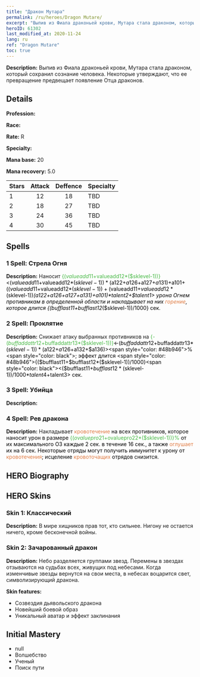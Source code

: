```yaml
---
title: "Дракон Мутара"
permalink: /ru/heroes/Dragon Mutare/
excerpt: "Выпив из Фиала драконьей крови, Мутара стала драконом, который сохранил сознание человека. Некоторые утверждают, что ее превращение предвещает появление Отца драконов."
heroID: 61302
last_modified_at: 2020-11-24
lang: ru
ref: "Dragon Mutare"
toc: true
---
```

 **Description:** Выпив из Фиала драконьей крови, Мутара стала драконом, который сохранил сознание человека. Некоторые утверждают, что ее превращение предвещает появление Отца драконов.
## Details
 **Profession:** 

 **Race:** 

 **Rate:** R

 **Specialty:** 

 **Mana base:** 20

 **Mana recovery:** 5.0


  | Stars   |     Attack     |    Deffence    |      Specialty     |
  |---------|:---------------:|:---------------:|--------------------|
  |    1    | 12 | 18 | TBD |
  |    2    | 18 | 27 | TBD |
  |    3    | 24 | 36 | TBD |
  |    4    | 30 | 45 | TBD |

## Spells
### 1 Spell: Стрела Огня
 **Description:** Наносит <span style="color: #48b946">{($valueadd11+$valueadd12*($sklevel-1))}<span style="color: black"><($valueadd11+$valueadd12*($sklevel-1))*($a122+$a126+$a127+$a131)+$a101+(($valueadd11+$valueadd12*($sklevel-1))+($valueadd11+$valueadd12*($sklevel-1))*($a122+$a126+$a127+$a131)+$a101)*$talent2+$talent1> урона Огнем противникам в определенной области и накладывает на них <span style="color: #e07c44">горение<span style="color: black">, которое длится {($bufflast11+$bufflast12*($sklevel-1))/1000} сек.

### 2 Spell: Проклятие
 **Description:** Снижает атаку выбранных противников на <span style="color: #48b946">{-($buffaddattr12+$buffaddattr13*($sklevel-1))}<span style="color: black"><-($buffaddattr12+$buffaddattr13*($sklevel-1))*($a122+$a126+$a132+$a136)><span style="color: #48b946">%<span style="color: black">; эффект длится <span style="color: #48b946">{($bufflast11+$bufflast12*($sklevel-1))/1000}<span style="color: black"><($bufflast11+$bufflast12*($sklevel-1))/1000*$talent4+$talent3> сек.

### 3 Spell: Убийца
 **Description:** 

### 4 Spell: Рев дракона
 **Description:** Накладывает <span style="color: #e07c44">кровотечение<span style="color: black"> на всех противников, которое наносит урон в размере <span style="color: #48b946">{($ovaluepro21+$ovaluepro22*($sklevel-1))}%<span style="color: black"> от их максимального ОЗ каждые 2 сек. в течение 16 сек., а также <span style="color: #e07c44">оглушает<span style="color: black"> их на 6 сек. Некоторые отряды могут получить иммунитет к урону от <span style="color: #e07c44">кровотечения<span style="color: black">; исцеление <span style="color: #e07c44">кровоточащих<span style="color: black"> отрядов снизится.


## HERO Biography

## HERO Skins
### Skin 1: **Классический**

 **Description:** В мире хищников прав тот, кто сильнее. Нигону не остается ничего, кроме бесконечной войны.


### Skin 2: **Зачарованный дракон**

 **Description:** Небо разделяется группами звезд. Перемены в звездах отзываются на судьбах всех, живущих под небесами. Когда изменчивые звезды вернутся на свои места, в небесах воцарится свет, символизирующий дракона.

 **Skin features:** 

   - Созвездия дьявольского дракона
   - Новейший боевой образ
   - Уникальный аватар и эффект заклинания


## Initial Mastery
   - null
   - Волшебство
   - Ученый
   - Поиск пути
